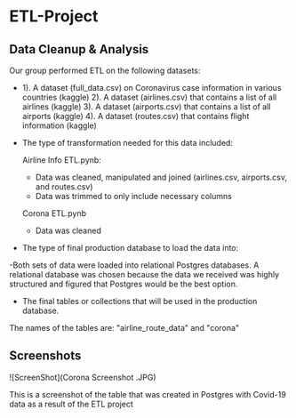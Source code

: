 # ETL-Project
## Data Cleanup & Analysis

Our group performed ETL on the following datasets:

* 1). A dataset (full_data.csv) on Coronavirus case information in various countries (kaggle) 
  2). A dataset (airlines.csv) that contains a list of all airlines (kaggle)
  3). A dataset (airports.csv) that contains a list of all airports (kaggle)
  4). A dataset (routes.csv) that contains flight information (kaggle)

* The type of transformation needed for this data included:

  Airline Info ETL.pynb:

  - Data was cleaned, manipulated and joined (airlines.csv, airports.csv, and routes.csv)
  - Data was trimmed to only include necessary columns

  Corona ETL.pynb

  - Data was cleaned


* The type of final production database to load the data into:

 -Both sets of data were loaded into relational Postgres databases. A relational database was chosen because the data we received was highly structured and figured that Postgres would be the best option.

* The final tables or collections that will be used in the production database.

The names of the tables are: "airline_route_data" and "corona"

## Screenshots

![ScreenShot](Corona Screenshot .JPG)

This is a screenshot of the table that was created in Postgres with Covid-19 data as a result of the ETL project

